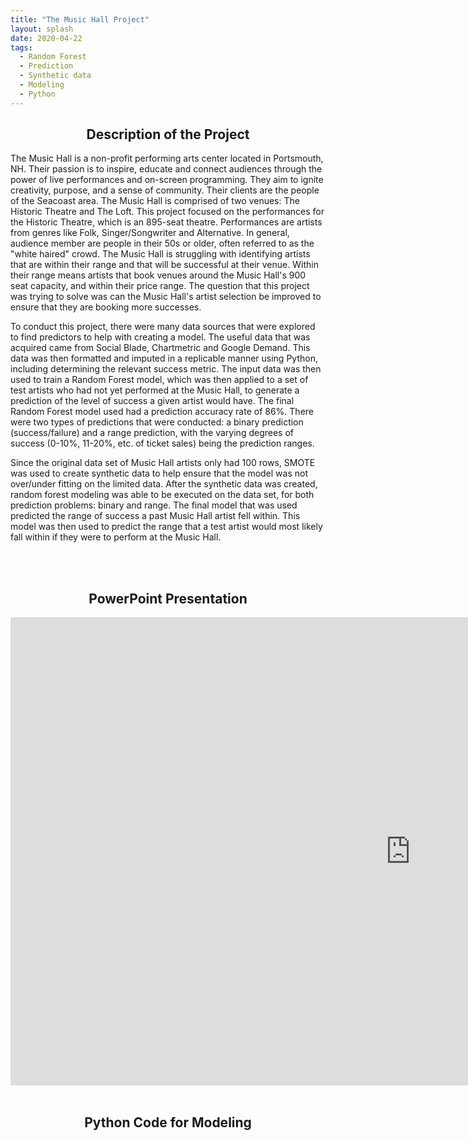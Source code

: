 ```yaml
---
title: "The Music Hall Project"
layout: splash
date: 2020-04-22
tags:
  - Random Forest
  - Prediction
  - Synthetic data
  - Modeling
  - Python
---
```

<h2><center>Description of the Project</center></h2>
<p>
  The Music Hall is a non-profit performing arts center located in Portsmouth, NH. Their passion is to inspire, educate and connect audiences through the power of live performances and on-screen programming. They aim to ignite creativity, purpose, and a sense of community. Their clients are the people of the Seacoast area. The Music Hall is comprised of two venues: The Historic Theatre and The Loft. This project focused on the performances for the Historic Theatre, which is an 895-seat theatre. Performances are artists from genres like Folk, Singer/Songwriter and Alternative. In general, audience member are people in their 50s or older, often referred to as the "white haired" crowd. The Music Hall is struggling with identifying artists that are within their range and that will be successful at their venue. Within their range means artists that book venues around the Music Hall's 900 seat capacity, and within their price range. The question that this project was trying to solve was can the Music Hall's artist selection be improved to ensure that they are booking more successes. 
</p>
<p>
  To conduct this project, there were many data sources that were explored to find predictors to help with creating a model. The useful data that was acquired came from Social Blade, Chartmetric and Google Demand. This data was then formatted and imputed in a replicable manner using Python, including determining the relevant success metric. The input data was then used to train a Random Forest model, which was then applied to a set of test artists who had not yet performed at the Music Hall, to generate a prediction of the level of success a given artist would have. The final Random Forest model used had a prediction accuracy rate of 86%.
There were two types of predictions that were conducted: a binary prediction (success/failure) and a range prediction, with the varying degrees of success (0-10%, 11-20%, etc. of ticket sales) being the prediction ranges.
</p>
<p>
  Since the original data set of Music Hall artists only had 100 rows, SMOTE was used to create synthetic data to help ensure that the model was not over/under fitting on the limited data. After the synthetic data was created, random forest modeling was able to be executed on the data set, for both prediction problems: binary and range. The final model that was used predicted the range of success a past Music Hall artist fell within. This model was then used to predict the range that a test artist would most likely fall within if they were to perform at the Music Hall. 
</p>
<br>
<br>
<h2><center>PowerPoint Presentation</center></h2>
<iframe src="https://docs.google.com/presentation/d/e/2PACX-1vQ4esvNx_HrHxHurmV_mBkxTXrv2Jj2k3JyhAeBr3aH0hxo1h4NqflZZtNxlDfPtg/embed?start=false&loop=false&delayms=3000" frameborder="0" width="1280" height="749" allowfullscreen="true" mozallowfullscreen="true" webkitallowfullscreen="true"></iframe>
<br>
<br>
<h2><center>Python Code for Modeling</center></h2>
 
